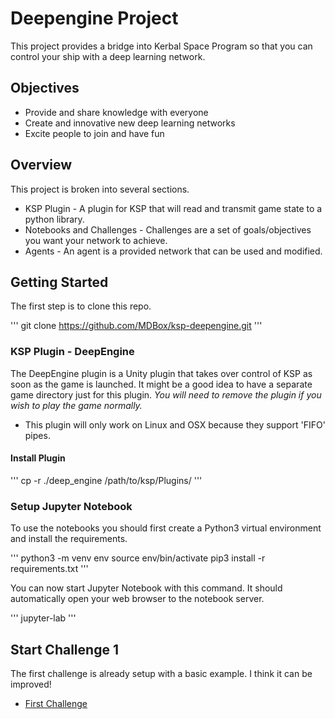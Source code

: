 # Deepengine Project
This project provides a bridge into Kerbal Space Program so that you can control your ship with a deep learning network.

## Objectives
* Provide and share knowledge with everyone
* Create and innovative new deep learning networks
* Excite people to join and have fun


## Overview
This project is broken into several sections.

* KSP Plugin - A plugin for KSP that will read and transmit game state to a python library.
* Notebooks and Challenges - Challenges are a set of goals/objectives you want your network to achieve.
* Agents - An agent is a provided network that can be used and modified.

## Getting Started
The first step is to clone this repo.

'''
git clone https://github.com/MDBox/ksp-deepengine.git
'''

### KSP Plugin - DeepEngine
The DeepEngine plugin is a Unity plugin that takes over control of KSP as soon as the game is launched. It might be a good idea to have a separate game directory just for this plugin. *You will need to remove the plugin if you wish to play the game normally.*

* This plugin will only work on Linux and OSX because they support 'FIFO' pipes.  

#### Install Plugin

'''
cp -r ./deep_engine /path/to/ksp/Plugins/
'''




### Setup Jupyter Notebook
To use the notebooks you should first create a Python3 virtual environment and install the requirements.

'''
python3 -m venv env
source env/bin/activate
pip3 install -r requirements.txt
'''

You can now start Jupyter Notebook with this command. It should automatically open your web browser to the notebook server.

'''
jupyter-lab
'''

## Start Challenge 1
The first challenge is already setup with a basic example. I think it can be improved!

* [First Challenge](https://github.com/MDBox/ksp-deepengine/tree/master/challenges/challenge1/Challenge1.ipynb)

